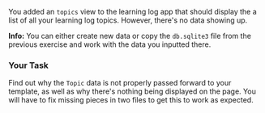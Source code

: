 You added an `topics` view to the learning log app that should display the a list of all your learning log topics. However, there's no data showing up.

<div class='alert alert-info' role='alert'>
    <strong>Info:</strong> You can either create new data or copy the <code>db.sqlite3</code> file from the previous exercise and work with the data you inputted there.
</div>

### Your Task

Find out why the `Topic` data is not properly passed forward to your template, as well as why there's nothing being displayed on the page. You will have to fix missing pieces in two files to get this to work as expected.
